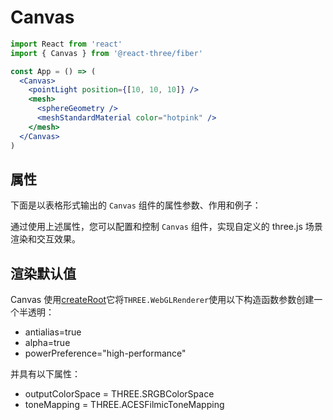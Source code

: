 # Canvas

```jsx
import React from 'react'
import { Canvas } from '@react-three/fiber'

const App = () => (
  <Canvas>
    <pointLight position={[10, 10, 10]} />
    <mesh>
      <sphereGeometry />
      <meshStandardMaterial color="hotpink" />
    </mesh>
  </Canvas>
)
```

## 属性

下面是以表格形式输出的 `Canvas` 组件的属性参数、作用和例子：

<!-- |属性名|作用|例子|
|---|---|---|
|children|添加 three.js JSX 元素或普通组件到场景|`<Canvas><mesh><boxBufferGeometry /><meshStandardMaterial /></mesh></Canvas>`|
|camera|传递给默认相机的属性，或者自定义 THREE.Camera 的属性|`<Canvas camera={customCamera}>{/* 添加场景内容 */}</Canvas>`|
|onCreated|当 `Canvas` 组件创建时触发的回调函数|`<Canvas onCreated={handleCanvasCreated}>{/* 添加场景内容 */}</Canvas>`|
|pixelRatio|渲染器的像素比例，控制渲染的清晰度|`<Canvas pixelRatio={window.devicePixelRatio}>{/* 添加场景内容 */}</Canvas>`|
|shadowMap|是否启用阴影映射|`<Canvas shadowMap>{/* 添加场景内容 */}</Canvas>`|
|gl2|是否使用 WebGL 2 渲染器|`<Canvas gl2>{/* 添加场景内容 */}</Canvas>`|
|concurrent|是否启用并发渲染|`<Canvas concurrent>{/* 添加场景内容 */}</Canvas>`|
|resize|是否启用自动调整大小|`<Canvas resize={false}>{/* 添加场景内容 */}</Canvas>`|
|style|设置 `Canvas` 组件的样式|`<Canvas style={{ width: '100vw', height: '100vh' }}>{/* 添加场景内容 */}</Canvas>`|
|gl|通过 `gl` 属性传递额外的属性给 WebGLRenderer|`<Canvas gl={{ powerPreference: 'high-performance' }}>{/* 添加场景内容 */}</Canvas>`|
|scene|添加自定义的 three.js 场景|`<Canvas scene={customScene}>{/* 添加场景内容 */}</Canvas>`|
|shadows|控制是否启用阴影效果|`<Canvas shadows>{/* 添加场景内容 */}</Canvas>`|
|raycaster|传递自定义的 raycaster，用于检测鼠标/触摸事件|`<Canvas raycaster={customRaycaster}>{/* 添加场景内容 */}</Canvas>`|
|frameloop|自定义帧循环函数，可以用于添加额外的渲染逻辑|`<Canvas frameloop={customFrameLoop}>{/* 添加场景内容 */}</Canvas>`|
|orthographic|是否使用正交相机进行渲染|`<Canvas orthographic>{/* 添加场景内容 */}</Canvas>`|
|dpr|设置渲染器的设备像素比例|`<Canvas dpr={2}>{/* 添加场景内容 */}</Canvas>`|
|legacy|是否使用传统的渲染器（WebGLRenderer），而不是默认的渲染器（ThreeFiber）|`<Canvas legacy>{/* 添加场景内容 */}</Canvas>`|
|linear|是否将渲染器的色彩空间设置为线性（linear）|`<Canvas linear>{/* 添加场景内容 */}</Canvas>`|
|events|控制是否启用鼠标/触摸事件|`<Canvas events>{/* 添加场景内容 */}</Canvas>`|
|eventSource|指定监听事件的 DOM 元素|`<Canvas eventSource={document}>{/* 添加场景内容 */}</Canvas>`|
|eventPrefix|指定监听事件的前缀，用于区分事件名|`<Canvas eventPrefix="myScene">{/* 添加场景内容 */}</Canvas>`|
|flat|设置渲染器是否使用 FlatShading 来绘制几何体|`<Canvas flat>{/* 添加场景内容 */}</Canvas>`|
|onPointerMissed|添加指针（鼠标/触摸）事件的监听器，当指针未命中任何物体时触发|`<Canvas onPointerMissed={handlePointerMissed}>{/* 添加场景内容 */}</Canvas>`| -->

通过使用上述属性，您可以配置和控制 `Canvas` 组件，实现自定义的 three.js 场景渲染和交互效果。

## 渲染默认值

Canvas 使用[createRoot](https://docs.pmnd.rs/react-three-fiber/api/canvas#createroot)它将`THREE.WebGLRenderer`使用以下构造函数参数创建一个半透明：

- antialias=true
- alpha=true
- powerPreference="high-performance"

并具有以下属性：

- outputColorSpace = THREE.SRGBColorSpace
- toneMapping = THREE.ACESFilmicToneMapping

